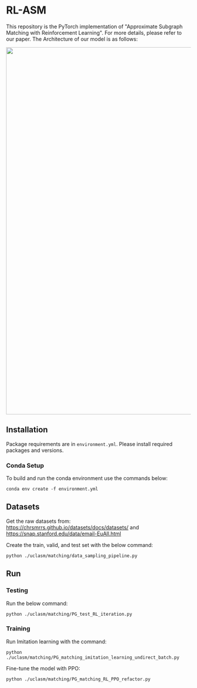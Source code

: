 
# RL-ASM
This repository is the PyTorch implementation of "Approximate Subgraph Matching with Reinforcement Learning". For more details, please refer to our paper.
The Architecture of our model is as follows:
<p align="center">
    <image src="framework_0516.jpg" width="1000" />
</p>

## Installation

Package requirements are in `environment.yml`. Please install required packages and versions.

### Conda Setup

To build and run the conda environment use the commands below:
```
conda env create -f environment.yml
```

## Datasets

Get the raw datasets from: https://chrsmrrs.github.io/datasets/docs/datasets/ and https://snap.stanford.edu/data/email-EuAll.html

Create the train, valid, and test set with the below command:
```
python ./uclasm/matching/data_sampling_pipeline.py
```

## Run

### Testing
Run the below command:
```
python ./uclasm/matching/PG_test_RL_iteration.py
```
### Training

Run Imitation learning with the command:
```
python ./uclasm/matching/PG_matching_imitation_learning_undirect_batch.py
```
Fine-tune the model with PPO:
```
python ./uclasm/matching/PG_matching_RL_PPO_refactor.py
```
